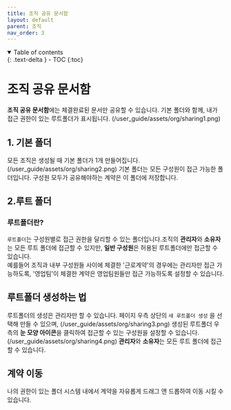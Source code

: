 ```yaml
---
title: 조직 공유 문서함
layout: default
parent: 조직
nav_order: 3
---
```


<details open markdown="block">
  <summary>
    Table of contents
  </summary>
  {: .text-delta }
- TOC
{:toc}
</details>

# 조직 공유 문서함

**조직 공유 문서함**에는 체결완료된 문서만 공유할 수 있습니다. 기본 폴더와 함께, 내가 접근 권한이 있는 루트폴더가 표시됩니다.
(/user_guide/assets/org/sharing1.png)

## 1. 기본 폴더  
모든 조직은 생성될 때 기본 폴더가 1개 만들어집니다.
(/user_guide/assets/org/sharing2.png)
 기본 폴더는 모든 구성원이 접근 가능한 폴더입니다. 구성원 모두가 공유해야하는 계약은 이 폴더에 저장합니다. 

## 2.루트 폴더  

### 루트폴더란?  
`루트폴더`는 구성원별로 접근 권한을 달리할 수 있는 폴더입니다.조직의 **관리자**와 **소유자**는 모든 루트 폴더에 접근할 수 있지만, **일반 구성원**은 허용된 루트폴더에만 접근할 수 있습니다.  
 예를들어 조직과 내부 구성원들 사이에 체결한 '근로계약'의 경우에는 관리자만 접근 가능하도록, '영업팀'이 체결한 계약은 영업팀원들만 접근 가능하도록 설정할 수 있습니다.  

## 루트폴더 생성하는 법
루트폴더의 생성은 관리자만 할 수 있습니다. 페이지 우측 상단의 `새 루트폴더 생성` 을 선택해 만들 수 있으며, 
(/user_guide/assets/org/sharing3.png)
생성된 루트폴더 우측의 **눈 모양 아이콘**을 클릭하여 접근할 수 있는 구성원을 설정할 수 있습니다.
(/user_guide/assets/org/sharing4.png)
**관리자**와 **소유자**는 모든 루트 폴더에 접근할 수 있습니다. 

## 계약 이동
나의 권한이 있는 폴더 시스템 내에서 계약을 자유롭게 드래그 앤 드롭하여 이동 시킬 수 있습니다. 